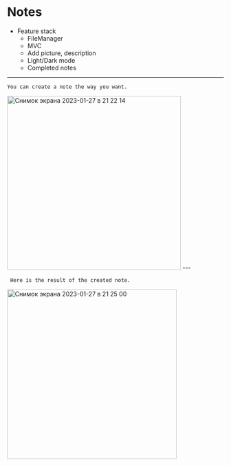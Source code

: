 # Notes
* Feature stack
  * FileManager
  * MVC
  * Add picture, description
  * Light/Dark mode
  * Completed notes
---
    You can create a note the way you want.

<img width="404" alt="Снимок экрана 2023-01-27 в 21 22 14" src="https://user-images.githubusercontent.com/58136391/215166737-d38fc145-89e1-45c4-bc04-643db840b11e.png">
---

     Here is the result of the created note.

<img width="394" alt="Снимок экрана 2023-01-27 в 21 25 00" src="https://user-images.githubusercontent.com/58136391/215165575-f5dfe10c-f641-4ec3-b733-6bb8ecc83217.png">
